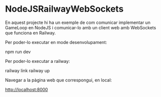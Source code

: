 # NodeJSRailwayWebSockets
 
En aquest projecte hi ha un exemple de com comunicar implementar un GameLoop en NodeJS i comunicar-lo amb un client web amb WebSockets que funciona en Railway.

Per poder-lo executar en mode desenvolupament:

npm run dev

Per poder-lo executar a railway:

railway link
railway up

Navegar a la pàgina web que correspongui, en local: 

[http://localhost:8000](http://localhost:8000)
